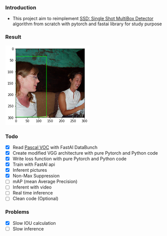 ### Introduction
- This project aim to reimplement [SSD: Single Shot MultiBox Detector](https://arxiv.org/abs/1512.02325) algorithm from scratch with pytorch and fastai library for study purpose
### Result
![](res.png)
### Todo
- [x] Read [Pascal VOC](http://host.robots.ox.ac.uk/pascal/VOC/) with FastAI DataBunch
- [x] Create modified VGG architecture with pure Pytorch and Python code
- [x] Write loss function with pure Pytorch and Python code
- [x] Train with FastAI api
- [x] Inferent pictures
- [x] Non-Max Suppression
- [ ] mAP (mean Average Precision)
- [ ] Inferent with video
- [ ] Real time inference
- [ ] Clean code (Optional)
### Problems
- [x] Slow IOU calculation
- [ ] Slow inference
